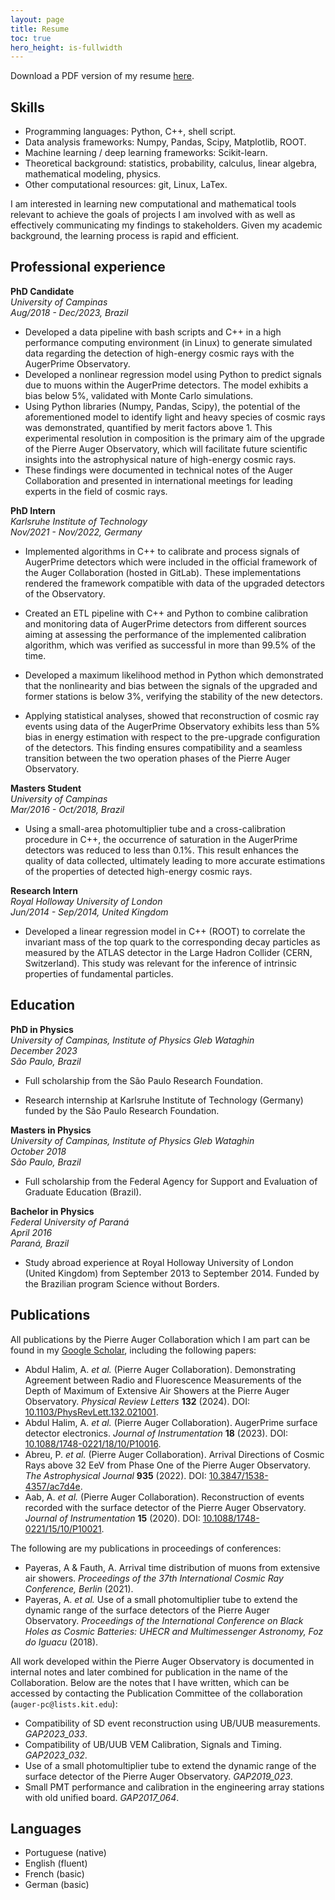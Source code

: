 ```yaml
---
layout: page
title: Resume
toc: true
hero_height: is-fullwidth
---
```


Download a PDF version of my resume [here](/assets/resume.pdf).

## Skills

* Programming languages: Python, C++, shell script.
* Data analysis frameworks: Numpy, Pandas, Scipy, Matplotlib, ROOT.
* Machine learning / deep learning frameworks: Scikit-learn.
* Theoretical background: statistics, probability, calculus, linear algebra, mathematical modeling, physics.
* Other computational resources: git, Linux, LaTex.

I am interested in learning new computational and mathematical tools relevant to achieve the goals of projects I am involved with as well as effectively communicating my findings to stakeholders. Given my academic background, the learning process is rapid and efficient.


## Professional experience

**PhD Candidate**\
*University of Campinas*\
*Aug/2018 - Dec/2023, Brazil*

* Developed a data pipeline with bash scripts and C++ in a high performance computing environment (in Linux) to generate simulated data regarding the detection of high-energy cosmic rays with the AugerPrime Observatory.
* Developed a nonlinear regression model using Python to predict signals due to muons within the AugerPrime detectors. The model exhibits a bias below 5%, validated with Monte Carlo simulations.
* Using Python libraries (Numpy, Pandas, Scipy), the potential of the aforementioned model to identify light and heavy species of cosmic rays was demonstrated, quantified by merit factors above 1. This experimental resolution in composition is the primary aim of the upgrade of the Pierre Auger Observatory, which will facilitate future scientific insights into the astrophysical nature of high-energy cosmic rays.
* These findings were documented in technical notes of the Auger Collaboration and presented in international meetings for leading experts in the field of cosmic rays.


**PhD Intern**\
*Karlsruhe Institute of Technology*\
*Nov/2021 - Nov/2022, Germany*

* Implemented algorithms in C++ to calibrate and process signals of AugerPrime detectors which were included in the official framework of the Auger Collaboration (hosted in GitLab).
These implementations rendered the framework compatible with data of the upgraded detectors of the Observatory.

* Created an ETL pipeline with C++ and Python to combine calibration and monitoring data of AugerPrime detectors from different sources aiming at assessing the performance of the implemented calibration algorithm, which was verified as successful in more than 99.5% of the time.

* Developed a maximum likelihood method in Python which demonstrated that the nonlinearity and bias between the signals of the upgraded and former stations is below 3%, verifying the stability of the new detectors.

* Applying statistical analyses, showed that reconstruction of cosmic ray events using data of the AugerPrime Observatory exhibits less than 5% bias in energy estimation with respect to the pre-upgrade configuration of the detectors. This finding ensures compatibility and a seamless transition between the two operation phases of the Pierre Auger Observatory.


**Masters Student**\
*University of Campinas*\
*Mar/2016 - Oct/2018, Brazil*

* Using a small-area photomultiplier tube and a cross-calibration procedure in C++, the occurrence of saturation in the AugerPrime detectors was reduced to less than 0.1%.
This result enhances the quality of data collected, ultimately leading to more accurate estimations of the properties of detected high-energy cosmic rays.


**Research Intern**\
*Royal Holloway University of London*\
*Jun/2014 - Sep/2014, United Kingdom*

* Developed a linear regression model in C++ (ROOT) to correlate the invariant mass of the top quark to the corresponding decay particles as measured by the ATLAS detector in the Large Hadron Collider (CERN, Switzerland).
This study was relevant for the inference of intrinsic properties of fundamental particles.


## Education

**PhD in Physics**\
*University of Campinas, Institute of Physics Gleb Wataghin*\
*December 2023*\
*São Paulo, Brazil*

* Full scholarship from the São Paulo Research Foundation.

* Research internship at Karlsruhe Institute of Technology (Germany) funded by the São Paulo Research Foundation.


**Masters in Physics**\
*University of Campinas, Institute of Physics Gleb Wataghin*\
*October 2018*\
*São Paulo, Brazil*

* Full scholarship from the Federal Agency for Support and Evaluation of Graduate Education (Brazil).


**Bachelor in Physics**\
*Federal University of Paraná*\
*April 2016*\
*Paraná, Brazil*

* Study abroad experience at Royal Holloway University of London (United Kingdom) from September 2013 to September 2014.
Funded by the Brazilian program Science without Borders.

## Publications

All publications by the Pierre Auger Collaboration which I am part can be found in my [Google Scholar](https://scholar.google.com/citations?user=-xHr6xkAAAAJ&hl=en), including the following papers:

*  Abdul Halim, A. *et al.* (Pierre Auger Collaboration). Demonstrating Agreement between Radio and Fluorescence Measurements of the Depth of Maximum of Extensive Air Showers at the Pierre Auger Observatory. *Physical Review Letters* **132** (2024). DOI: [10.1103/PhysRevLett.132.021001](https://journals.aps.org/prl/abstract/10.1103/PhysRevLett.132.021001).
*  Abdul Halim, A. *et al.* (Pierre Auger Collaboration). AugerPrime surface detector electronics. *Journal of Instrumentation* **18** (2023). DOI: [10.1088/1748-0221/18/10/P10016](https://iopscience.iop.org/article/10.1088/1748-0221/18/10/P10016/meta).
*  Abreu, P. *et al.* (Pierre Auger Collaboration). Arrival Directions of Cosmic Rays above 32 EeV from Phase One of the Pierre Auger Observatory. *The Astrophysical Journal* **935** (2022). DOI: [10.3847/1538-4357/ac7d4e](https://iopscience.iop.org/article/10.3847/1538-4357/ac7d4e/meta).
*  Aab, A. *et al.* (Pierre Auger Collaboration). Reconstruction of events recorded with the surface detector of the Pierre Auger Observatory. *Journal of Instrumentation* **15** (2020). DOI: [10.1088/1748-0221/15/10/P10021](https://iopscience.iop.org/article/10.1088/1748-0221/15/10/P10021/meta).
  
The following are my publications in proceedings of conferences:

*  Payeras, A & Fauth, A. Arrival time distribution of muons from extensive air showers. *Proceedings of the 37th International Cosmic Ray Conference, Berlin* (2021).
*  Payeras, A. *et al.* Use of a small photomultiplier tube to extend the dynamic range of the surface detectors of the Pierre Auger Observatory. *Proceedings of the International Conference on Black Holes as Cosmic Batteries: UHECR and Multimessenger Astronomy, Foz do Iguacu* (2018).

All work developed within the Pierre Auger Observatory is documented in internal notes and later combined for publication in the name of the Collaboration. Below are the notes that I have written, which can be accessed by contacting the Publication Committee of the collaboration (`auger-pc@lists.kit.edu`):

*  Compatibility of SD event reconstruction using UB/UUB measurements. *GAP2023_033*.
*  Compatibility of UB/UUB VEM Calibration, Signals and Timing. *GAP2023_032*.
*  Use of a small photomultiplier tube to extend the dynamic range of the surface detector of the Pierre Auger Observatory. *GAP2019_023*.
*  Small PMT performance and calibration in the engineering array stations with old unified board. *GAP2017_064*.

## Languages

* Portuguese (native)
* English (fluent)
* French (basic)
* German (basic)
